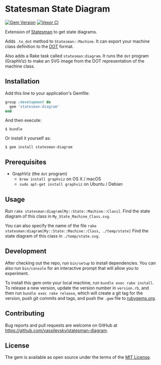 # Statesman State Diagram

[![Gem Version](https://badge.fury.io/rb/statesman-diagram.svg)](https://badge.fury.io/rb/statesman-diagram)
[![Vexor CI](https://ci.vexor.io/projects/e5845e24-f99f-4ede-a23e-4541600f4d26/status.svg)](https://ci.vexor.io/ui/projects/e5845e24-f99f-4ede-a23e-4541600f4d26/builds)

Extension of [Statesman](https://rubygems.org/gems/statesman) to get state diagrams.

Adds `.to_dot` method to `Statesman::Machine`. It can export your machine
class definition to the
[DOT](https://en.wikipedia.org/wiki/DOT_%28graph_description_language%29) format.

Also adds a Rake task called `statesman:diagram`. It runs the `dot`
program (GraphViz) to make an SVG image from the DOT representation of the
machine class.

## Installation

Add this line to your application's Gemfile:

```ruby
group :development do
  gem 'statesman-diagram'
end
```

And then execute:

    $ bundle

Or install it yourself as:

    $ gem install statesman-diagram

## Prerequisites

* GraphViz (the `dot` program)
  * `brew install graphviz` on OS X / macOS
  * `sudo apt-get install graphviz` on Ubuntu / Debian

## Usage

Run `rake statesman:diagram[My::State::Machine::Class]`.
Find the state diagram of this class in `My_State_Machine_Class.svg`.

You can also specify the name of the file `rake statesman:diagram[My::State::Machine::Class, ./temp/state]`
Find the state diagram of this class in `./temp/state.svg`.

## Development

After checking out the repo, run `bin/setup` to install dependencies. You can also run `bin/console` for an interactive prompt that will allow you to experiment.

To install this gem onto your local machine, run `bundle exec rake install`. To release a new version, update the version number in `version.rb`, and then run `bundle exec rake release`, which will create a git tag for the version, push git commits and tags, and push the `.gem` file to [rubygems.org](https://rubygems.org).

## Contributing

Bug reports and pull requests are welcome on GitHub at https://github.com/vassilevsky/statesman-diagram.

## License

The gem is available as open source under the terms of the [MIT License](http://opensource.org/licenses/MIT).
